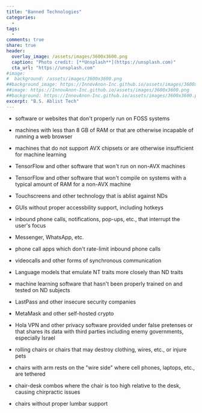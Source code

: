 ```yaml
---
title: "Banned Technologies"
categories:
  - 
tags:
  - 
comments: true
share: true
header:
  overlay_image: /assets/images/3600x3600.png
  caption: "Photo credit: [**Unsplash**](https://unsplash.com)"
  cta_url: "https://unsplash.com"
#image:
#  background: /assets/images/3600x3600.png
##background_image: https://InnovAnon-Inc.github.io/assets/images/3600x3600.png
##image: https://InnovAnon-Inc.github.io/assets/images/3600x3600.png
##background: https://InnovAnon-Inc.github.io/assets/images/3600x3600.png
excerpt: "B.S. Ablist Tech"
---
```


- software or websites that don't properly run on FOSS systems

- machines with less than 8 GB of RAM or that are otherwise incapable of running a web browser
- machines that do not support AVX chipsets or are otherwise insufficient for machine learning
- TensorFlow and other software that won't run on non-AVX machines
- TensorFlow and other software that won't compile on systems with a typical amount of RAM for a non-AVX machine

- Touchscreens and other technology that is ablist against NDs
- GUIs without proper accessbility support, including hotkeys

- inbound phone calls, notifications, pop-ups, etc., that interrupt the user's focus
- Messenger, WhatsApp, etc.
- phone call apps which don't rate-limit inbound phone calls
- videocalls and other forms of synchronous communication

- Language models that emulate NT traits more closely than ND traits
- machine learning software that hasn't been properly trained on and tested on ND subjects

- LastPass and other insecure security companies
- MetaMask and other self-hosted crypto
- Hola VPN and other privacy software provided under false pretenses or that shares its data with third parties including enemy governments, especially Israel

- rolling chairs or chairs that may destroy clothing, wires, etc., or injure pets
- chairs with arm rests on the "wire side" where cell phones, laptops, etc., are tethered
- chair-desk combos where the chair is too high relative to the desk, causing chirpractic issues
- chairs without proper lumbar support
